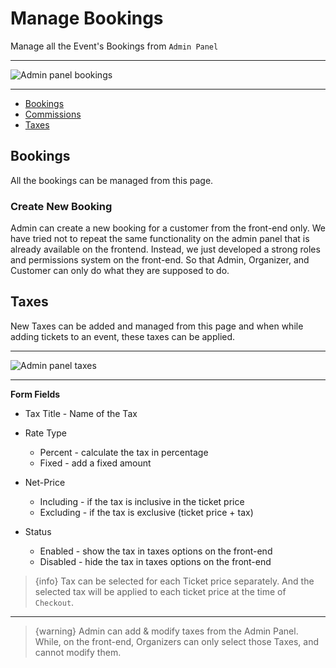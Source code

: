 # Manage Bookings

Manage all the Event's Bookings from `Admin Panel`

---

![Admin panel bookings](https://eventmie-pro-docs.classiebit.com/images/17-admin-bookings.jpg "Admin panel bookings")

---

- [Bookings](#Bookings)
- [Commissions](#Commissions)
- [Taxes](#Taxes)


<a name="Bookings"></a>
## Bookings

All the bookings can be managed from this page.


### Create New Booking

Admin can create a new booking for a customer from the front-end only. We have tried not to repeat the same functionality on the admin panel that is already available on the frontend. Instead, we just developed a strong roles and permissions system on the front-end. So that Admin, Organizer, and Customer can only do what they are supposed to do.



<a name="Taxes"></a>
## Taxes

New Taxes can be added and managed from this page and when while adding tickets to an event, these taxes can be applied.

---

![Admin panel taxes](https://eventmie-pro-docs.classiebit.com/images/18-admin-taxes.jpg "Admin panel taxes")

---

**Form Fields**

- Tax Title - Name of the Tax

- Rate Type
    * Percent - calculate the tax in percentage
    * Fixed - add a fixed amount

- Net-Price 
    * Including - if the tax is inclusive in the ticket price
    * Excluding - if the tax is exclusive (ticket price + tax)

- Status
    * Enabled - show the tax in taxes options on the front-end
    * Disabled - hide the tax in taxes options on the front-end


>{info} Tax can be selected for each Ticket price separately. And the selected tax will be applied to each ticket price at the time of `Checkout`.

---

>{warning} Admin can add & modify taxes from the Admin Panel. While, on the front-end, Organizers can only select those Taxes, and cannot modify them.